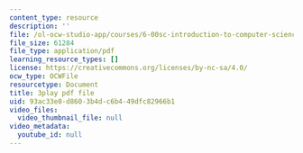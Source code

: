 ```yaml
---
content_type: resource
description: ''
file: /ol-ocw-studio-app/courses/6-00sc-introduction-to-computer-science-and-programming-spring-2011/93ac33e0d8603b4dc6b449dfc82966b1_Mx0uXIBD-yA.pdf
file_size: 61284
file_type: application/pdf
learning_resource_types: []
license: https://creativecommons.org/licenses/by-nc-sa/4.0/
ocw_type: OCWFile
resourcetype: Document
title: 3play pdf file
uid: 93ac33e0-d860-3b4d-c6b4-49dfc82966b1
video_files:
  video_thumbnail_file: null
video_metadata:
  youtube_id: null
---
```

